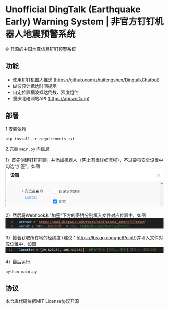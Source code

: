 # Unofficial DingTalk (Earthquake Early) Warning System | 非官方钉钉机器人地震预警系统
🌐 开源的中国地震信息钉钉预警系统

## 功能
- 使用钉钉机器人推送 (https://github.com/zhuifengshen/DingtalkChatbot)
- 纵波预计抵达时间提示
- 自定位置横波抵达倒数、烈度粗估
- 重庆北碚测站API (https://api.wolfx.jp)

## 部署
1.安装依赖
```
pip install -r requirements.txt
```

2.完善 `main.py` 内信息


1）首先创建钉钉群聊，并添加机器人（网上有很详细流程），不过要将安全设置中勾选“加签”，如图
![勾选“加签”](pictures/1.png)

2）然后将Webhook和“加签”下方的密钥分别填入文件对应位置中，如图
![填入信息](pictures/2.png)

3）接着获取所在地的经纬度 (建议：https://lbs.qq.com/getPoint/)并填入文件对应位置中，如图
![填入信息](pictures/3.png)

4）最后运行
```
python main.py
```

## 协议
本仓库代码依据MIT License协议开源
